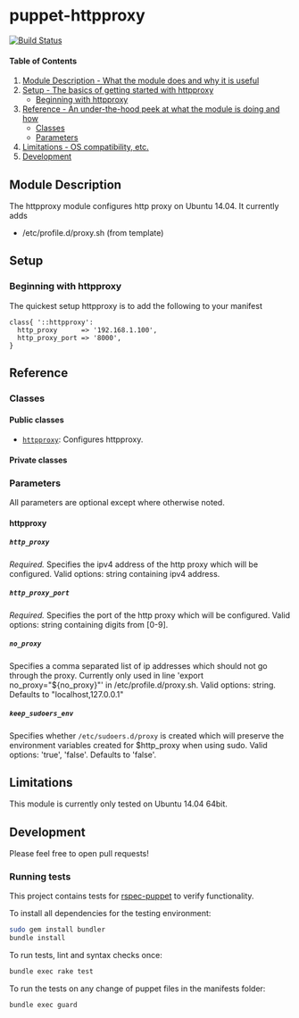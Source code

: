 # puppet-httpproxy

[![Build Status](https://secure.travis-ci.org/teleivo/puppet-httpproxy.png?branch=master)](https://travis-ci.org/teleivo/puppet-httpproxy)

#### Table of Contents

1. [Module Description - What the module does and why it is useful](#module-description)
2. [Setup - The basics of getting started with httpproxy](#setup)
    * [Beginning with httpproxy](#beginning-with-httpproxy)
3. [Reference - An under-the-hood peek at what the module is doing and how](#reference)
    * [Classes](#classes)
    * [Parameters](#parameters)
4. [Limitations - OS compatibility, etc.](#limitations)
5. [Development](#development)

## Module Description

The httpproxy module configures http proxy on Ubuntu 14.04.
It currently adds
* /etc/profile.d/proxy.sh (from template)

## Setup

### Beginning with httpproxy

The quickest setup httpproxy is to add the following to your manifest

```puppet
class{ '::httpproxy':
  http_proxy      => '192.168.1.100',
  http_proxy_port => '8000',
}
```

## Reference

### Classes

#### Public classes

* [`httpproxy`](#httpproxy): Configures httpproxy.

#### Private classes

### Parameters

All parameters are optional except where otherwise noted.

#### httpproxy

##### `http_proxy`

*Required.* Specifies the ipv4 address of the http proxy which will be
configured.
Valid options: string containing ipv4 address.

##### `http_proxy_port`

*Required.* Specifies the port of the http proxy which will be configured.
Valid options: string containing digits from [0-9].

##### `no_proxy`

Specifies a comma separated list of ip addresses which should not go through the proxy.
Currently only used in line 'export no_proxy="${no_proxy}"' in /etc/profile.d/proxy.sh.
Valid options: string.
Defaults to "localhost,127.0.0.1"

##### `keep_sudoers_env`

Specifies whether `/etc/sudoers.d/proxy` is created which will preserve the environment variables created for $http_proxy when using sudo.
Valid options: 'true', 'false'.
Defaults to 'false'.

## Limitations

This module is currently only tested on Ubuntu 14.04 64bit.  

## Development

Please feel free to open pull requests!

### Running tests
This project contains tests for [rspec-puppet](http://rspec-puppet.com/) to
verify functionality.

To install all dependencies for the testing environment:
```bash
sudo gem install bundler
bundle install
```

To run tests, lint and syntax checks once:
```bash
bundle exec rake test
```

To run the tests on any change of puppet files in the manifests folder:
```bash
bundle exec guard
```

